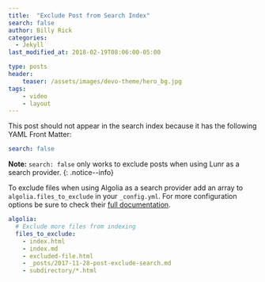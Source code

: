 ```yaml
---
title:  "Exclude Post from Search Index"
search: false
author: Billy Rick
categories: 
  - Jekyll
last_modified_at: 2018-02-19T08:06:00-05:00

type: posts
header:
    teaser: /assets/images/devo-theme/hero_bg.jpg
tags:
    - video
    - layout
---
```


This post should not appear in the search index because it has the following YAML Front Matter:

```yaml
search: false
```

**Note:** `search: false` only works to exclude posts when using Lunr as a search provider.
{: .notice--info}

To exclude files when using Algolia as a search provider add an array to `algolia.files_to_exclude` in your `_config.yml`. For more configuration options be sure to check their [full documentation](https://community.algolia.com/jekyll-algolia/options.html).

```yaml
algolia:
  # Exclude more files from indexing
  files_to_exclude:
    - index.html
    - index.md
    - excluded-file.html
    - _posts/2017-11-28-post-exclude-search.md
    - subdirectory/*.html
```
